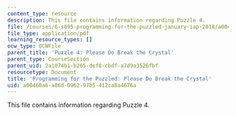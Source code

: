 ```yaml
---
content_type: resource
description: This file contains information regarding Puzzle 4.
file: /courses/6-s095-programming-for-the-puzzled-january-iap-2018/a00460a6a86d096297b5412ca8a4676a_MIT6_S095IAP18_Puzzle_4.pdf
file_type: application/pdf
learning_resource_types: []
ocw_type: OCWFile
parent_title: 'Puzzle 4: Please Do Break the Crystal'
parent_type: CourseSection
parent_uid: 2a1074b1-b265-def8-cbdf-a7d9a3526fbf
resourcetype: Document
title: 'Programming for the Puzzled: Please Do Break the Crystal'
uid: a00460a6-a86d-0962-97b5-412ca8a4676a
---
```

This file contains information regarding Puzzle 4.

